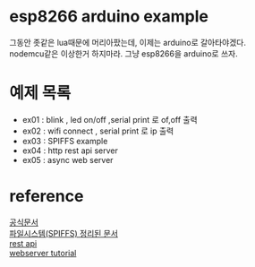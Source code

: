 # esp8266 arduino example

그동안 좃같은 lua때문에 머리아팠는데, 이제는 arduino로 갈아타야겠다.  
nodemcu같은 이상한거 하지마라. 그냥 esp8266을 arduino로 쓰자.  

# 예제 목록

* ex01 : blink , led on/off ,serial print 로 of,off 출력
* ex02 : wifi connect , serial print 로 ip 출력
* ex03 : SPIFFS example
* ex04 : http rest api server
* ex05 : async web server

# reference

[공식문서](https://arduino-esp8266.readthedocs.io/en/latest/index.html)<br>
[파일시스템(SPIFFS) 정리된 문서](https://postpop.tistory.com/97)<br>
[rest api](https://www.mischianti.org/2020/05/16/how-to-create-a-rest-server-on-esp8266-and-esp32-startup-part-1/)<br>
[webserver tutorial](https://github.com/projetsdiy/ESP8266-Webserver-Tutorials)<br>

